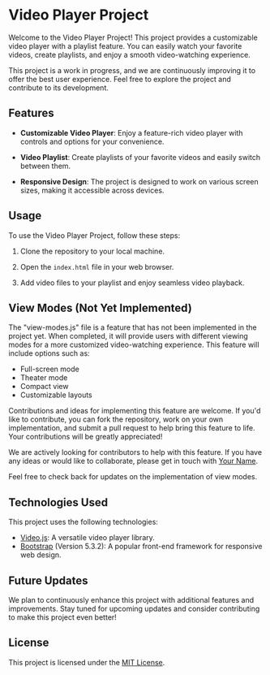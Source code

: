 # Video Player Project

Welcome to the Video Player Project! This project provides a customizable video player with a playlist feature. You can easily watch your favorite videos, create playlists, and enjoy a smooth video-watching experience.

This project is a work in progress, and we are continuously improving it to offer the best user experience. Feel free to explore the project and contribute to its development.

## Features

- **Customizable Video Player**: Enjoy a feature-rich video player with controls and options for your convenience.

- **Video Playlist**: Create playlists of your favorite videos and easily switch between them.

- **Responsive Design**: The project is designed to work on various screen sizes, making it accessible across devices.

## Usage

To use the Video Player Project, follow these steps:

1. Clone the repository to your local machine.

2. Open the `index.html` file in your web browser.

3. Add video files to your playlist and enjoy seamless video playback.

## View Modes (Not Yet Implemented)

The "view-modes.js" file is a feature that has not been implemented in the project yet. When completed, it will provide users with different viewing modes for a more customized video-watching experience. This feature will include options such as:

- Full-screen mode
- Theater mode
- Compact view
- Customizable layouts

Contributions and ideas for implementing this feature are welcome. If you'd like to contribute, you can fork the repository, work on your own implementation, and submit a pull request to help bring this feature to life. Your contributions will be greatly appreciated!

We are actively looking for contributors to help with this feature. If you have any ideas or would like to collaborate, please get in touch with [Your Name](https://github.com/RussmanJr).

Feel free to check back for updates on the implementation of view modes.

## Technologies Used

This project uses the following technologies:

- [Video.js](https://videojs.com): A versatile video player library.
- [Bootstrap](https://getbootstrap.com) (Version 5.3.2): A popular front-end framework for responsive web design.

## Future Updates

We plan to continuously enhance this project with additional features and improvements. Stay tuned for upcoming updates and consider contributing to make this project even better!

## License

This project is licensed under the [MIT License](LICENSE).
